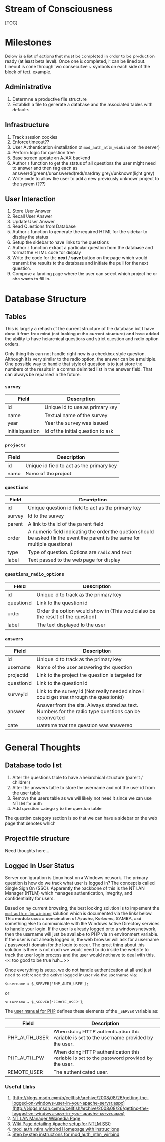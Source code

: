 # Stream of Consciousness

[TOC]

# Milestones

Below is a list of actions that must be completed in order to be production ready (at least beta level).  Once one is completed, it can be lined out.  Lineout is done through two consecutive ~ symbols on each side of the block of text.  ~~example~~.

## Administrative

 1. Determine a productive file structure
 2. Establish a file to generate a database and the associated tables with defaults

## Infrastructure

 1. Track session cookies
 2. Enforce timeout??
 3. User Authentication (installation of `mod_auth_ntlm_winbind` on the server)
 4. Perform logic for question tree
 5. Base screen update on AJAX backend
 6. Author a function to get the status of all questions the user might need to answer and then flag each as answered(green)/unanswered(red)/na(dray grey)/unknown(light grey)
 7. Write code to allow the user to add a new previously unknown project to the system (???)

## User Interaction

 1. Store User Answer
 2. Recall User Answer
 3. Update User Answer
 4. Read Questions from Database
 5. Author a function to generate the required HTML for the sidebar to display the status
 6. Setup the sidebar to have links to the questions
 7. Author a function extract a particular question from the database and format the HTML code for display
 8. Write the code for the **next** / **save** button on the page which would transmit the results to the database and initiate the pull for the next question.
 9. Compose a landing page where the user can select which project he or she wants to fill in.

# Database Structure

## Tables

This is largely a rehash of the current structure of the database but I have done it from free mind (not looking at the current structure) and have added the ability to have heiarchical questions and strict question and radio option orders.

Only thing this can not handle right now is a checkbox style question.  Although it is very similar to the radio option, the answer can be a multiple.  One possible way to handle that style of question is to just store the numbers of the results in a comma delimited list in the answer field.  That can always be reparsed in the future.

### `survey`
| Field | Description |
|-------|-------------|
| id | Unique id to use as primary key |
| name | Textual name of the survey |
| year | Year the survey was issued |
| initialquestion | Id of the initial question to ask |

### `projects`
| Field | Description |
|-------|-------------|
| id | Unique id field to act as the primary key |
| name | Name of the project |

### `questions`
| Field | Description |
|-------|-------------|
| id | Unique question id field to act as the primary key
| survey | Id to the survey |
| parent | A link to the id of the parent field |
| order | A numeric field indicating the order the quetion should be asked (In the event the parent is the same for multiple questions) |
| type | Type of question.  Options are `radio` and `text` |
| label | Text passed to the web page for display |

### `questions_radio_options`
| Field | Description |
|-------|-------------|
| id  | Unique id to track as the primary key |
| questionid | Link to the question id |
| order | Order the option would show in (This would also be the result of the question) |
| label | The text displayed to the user |

### `answers`
| Field | Description |
|-------|-------------|
| id | Unique id to track as the primary key |
| username | Name of the user answering the question |
| projectid | Link to the project the question is targeted for |
| questionid | Link to the question id |
| surveyid | Link to the survey id (Not really needed since I could get that through the questionid) |
| answer | Answer from the site.  Always stored as text.  Numbers for the radio type questions can be reconverted |
| date | Datetime that the question was answered |

# General Thoughts

## Database todo list

 1. Alter the questions table to have a heiarchical structure (parent / children)
 2. Alter the answers table to store the username and not the user id from the user table
 3. Remove the users table as we will likely not need it since we can use NTLM for auth
 4. Add question category to the question table

The question category section is so that we can have a sidebar on the web page that denotes which 

## Project file structure

Need thoughts here...

## Logged in User Status

Server configuration is Linux host on a Windows network.  The primary question is how do we track what user is logged in? The concept is called Single Sign On (SSO).  Apparently the backbone of this is the  NT LAN Manager (NTLM) which manages  authentication, integrity, and confidentiality for users.

Based on my current browsing, the best looking solution is to implement the [`mod_auth_ntlm_winbind`](http://adldap.sourceforge.net/wiki/doku.php?id=mod_auth_ntlm_winbind) solution which is documented via the links below.  This module uses a combination of Apache, Kerberos, SAMBA, and something else to communicate with the Windows Active Directory services to handle your login.  If the user is already logged onto a windows network, then the username will just be available to PHP via an environment variable.  If the user is not already logged in, the web browser will ask for a username / password / domain for the login to occur.  The great thing about this solution is there is not much we would need to do inside the website to track the user login process and the user would not have to deal with this.  << too good to be true huh...>>

Once everything is setup, we do not handle authentication at all and just need to reference the active logged in user via the username via:

```
$username = $_SERVER['PHP_AUTH_USER'];
```

or

```
$username = $_SERVER['REMOTE_USER'];
```

The [user manual for PHP](http://php.net/manual/en/reserved.variables.server.php) defines these elements of the `_SERVER` variable as:

| Field | Description |
|-------|-------------|
| PHP_AUTH_USER | When doing HTTP authentication this variable is set to the username provided by the user. |
| PHP_AUTH_PW | When doing HTTP authentication this variable is set to the password provided by the user. |
| REMOTE_USER | The authenticated user. |

### Useful Links

  1. [http://blogs.msdn.com/b/cellfish/archive/2008/08/26/getting-the-logged-on-windows-user-in-your-apache-server.aspx](http://blogs.msdn.com/b/cellfish/archive/2008/08/26/getting-the-logged-on-windows-user-in-your-apache-server.aspx)
  2. [NT LAN Manager Wikipedia Page](http://en.wikipedia.org/wiki/NT_LAN_Manager)
  3. [Wiki Page detailing Apache setup for NTLM SSO](http://wiki.otterhub.org/index.php?title=Implementing_Single_Sign_On_on_Linux_with_Apache)
  4. [mod_auth_ntlm_winbind Homepage with instructions](http://adldap.sourceforge.net/wiki/doku.php?id=mod_auth_ntlm_winbind)
  5. [Step by step instructions for mod_auth_ntlm_winbind](http://sourceforge.net/p/adldap/discussion/500911/thread/94209498/)





